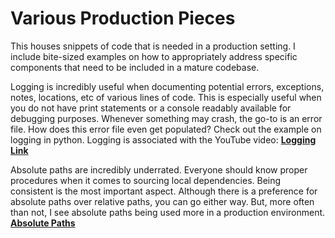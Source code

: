 # Various Production Pieces
This houses snippets of code that is needed in a production setting. I include bite-sized examples on how to appropriately address specific components that need to be included in a mature codebase.

Logging is incredibly useful when documenting potential errors, exceptions, notes, locations, etc of various lines of code. This is especially useful when you do not have print statements or a console readably available for debugging purposes. Whenever something may crash, the go-to is an error file. How does this error file even get populated? Check out the example on logging in python. Logging is associated with the YouTube video: [**Logging Link**](https://youtu.be/mJm3YFzJBcA)

Absolute paths are incredibly underrated. Everyone should know proper procedures when it comes to sourcing local dependencies. Being consistent is the most important aspect. Although there is a preference for absolute paths over relative paths, you can go either way. But, more often than not, I see absolute paths being used more in a production environment. [**Absolute Paths**](https://youtu.be/4Dbn2p0Mcqc)
